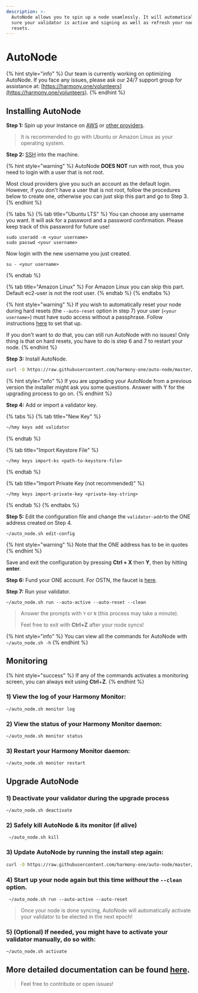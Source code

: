 ```yaml
---
description: >-
  AutoNode allows you to spin up a node seamlessly. It will automatically make
  sure your validator is active and signing as well as refresh your node on hard
  resets.
---
```


# AutoNode

{% hint style="info" %}
Our team is currently working on optimizing AutoNode. If you face any issues, please ask our 24/7 support group for assistance at: [https://harmony.one/volunteers](https://harmony.one/volunteers).
{% endhint %}

## **Installing AutoNode**

**Step 1:** Spin up your instance on [AWS](first-time-setup/cloud-guides/aws.md) or [other providers](https://docs.harmony.one/home/validators/first-time-setup/cloud-guides).

> It is recommended to go with Ubuntu or Amazon Linux as your operating system.

**Step 2:** [SSH](https://docs.harmony.one/home/validators/first-time-setup/cloud-guides/aws#step-2-connecting-to-your-aws-instance) into the machine.

{% hint style="warning" %}
AutoNode **DOES NOT** run with root, thus you need to login with a user that is not root. 

Most cloud providers give you such an account as the default login. However, if you don't have a user that is not root, follow the procedures below to create one, otherwise you can just skip this part and go to Step 3.
{% endhint %}

{% tabs %}
{% tab title="Ubuntu LTS" %}
You can choose any username you want. It will ask for a password and a password confirmation. Please keep track of this password for future use!

```text
sudo useradd -m <your username>
sudo passwd <your username>
```

Now login with the new username you just created.

```text
su - <your username>
```
{% endtab %}

{% tab title="Amazon Linux" %}
For Amazon Linux you can skip this part. Default ec2-user is not the root user.
{% endtab %}
{% endtabs %}

{% hint style="warning" %}
If you wish to automatically reset your node during hard resets \(the `--auto-reset` option in step 7\) your user \(`<your username>`\)  must have sudo access without a passphrase. Follow instructions [here](https://www.cyberciti.biz/faq/linux-unix-running-sudo-command-without-a-password/) to set that up. 

If you don't want to do that, you can still run AutoNode with no issues! Only thing is that on hard resets, you have to do is step 6 and 7 to restart your node.
{% endhint %}

**Step 3:** Install AutoNode.

```bash
curl -O https://raw.githubusercontent.com/harmony-one/auto-node/master/scripts/install.sh && chmod +x ./install.sh && ./install.sh && rm ./install.sh
```

{% hint style="info" %}
If you are upgrading your AutoNode from a previous version the installer might ask you some questions. Answer with Y for the upgrading process to go on.
{% endhint %}

**Step 4:** Add or import a validator key.

{% tabs %}
{% tab title="New Key" %}
```bash
~/hmy keys add validator
```
{% endtab %}

{% tab title="Import Keystore File" %}
```
~/hmy keys import-ks <path-to-keystore-file>
```
{% endtab %}

{% tab title="Import Private Key \(not recommended\)" %}
```
~/hmy keys import-private-key <private-key-string>
```
{% endtab %}
{% endtabs %}

**Step 5:** Edit the configuration file and change the `validator-addr`to the ONE address created on Step 4. 

```text
~/auto_node.sh edit-config
```

{% hint style="warning" %}
Note that the ONE address has to be in quotes
{% endhint %}

Save and exit the configuration by pressing **Ctrl + X** then **Y**, then by hitting **enter**.

**Step 6:** Fund your ONE account. For OSTN, the faucet is [here](https://faucet.os.hmny.io/).

**Step 7:** Run your validator.

```text
~/auto_node.sh run --auto-active --auto-reset --clean
```

> Answer the prompts with `Y` or `N` \(this process may take a minute\). 
>
>   
> Feel free to exit with **Ctrl+Z** after your node syncs!

{% hint style="info" %}
You can view all the commands for AutoNode with `~/auto_node.sh -h`
{% endhint %}

## **Monitoring**

{% hint style="success" %}
If any of the commands activates a monitoring screen,  you can always exit using **Ctrl**+**Z**.
{% endhint %}

### **1\) View the log of your Harmony Monitor:**

```text
~/auto_node.sh monitor log
```

### 2\) View the status of your Harmony Monitor daemon:

```text
~/auto_node.sh monitor status
```

### 3\) Restart your Harmony Monitor daemon:

```text
~/auto_node.sh monitor restart
```

## Upgrade AutoNode

### 1\) Deactivate your validator during the upgrade process

```text
~/auto_node.sh deactivate
```

### 2\) Safely kill AutoNode & its monitor \(if alive\)

```text
 ~/auto_node.sh kill
```

### 3\) Update AutoNode by running the install step again:

```bash
curl -O https://raw.githubusercontent.com/harmony-one/auto-node/master/scripts/install.sh && chmod +x ./install.sh && ./install.sh && rm ./install.sh
```

### 4\) Start up your node again but this time _without_ the `--clean` option.

```text
 ~/auto_node.sh run --auto-active --auto-reset
```

> Once your node is done syncing, AutoNode will automatically activate your validator to be elected in the next epoch!

### 5\) \(Optional\) If needed, you might have to activate your validator manually, do so with:

```text
~/auto_node.sh activate
```

## More detailed documentation can be found [here](https://github.com/harmony-one/auto-node).

> Feel free to contribute or open issues!

